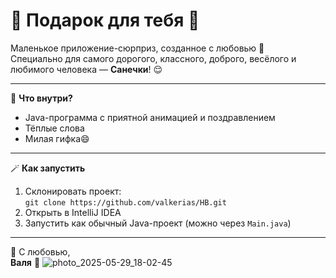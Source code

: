 # 🎁 Подарок для тебя 💖

Маленькое приложение-сюрприз, созданное с любовью 🌸  
Специально для самого дорогого, классного, доброго, весёлого и любимого человека — **Санечки**! 😌

---

🧩 **Что внутри?**
- Java-программа с приятной анимацией и поздравлением
- Тёплые слова
- Милая гифка😄

---

🪄 **Как запустить**
1. Склонировать проект:  
   `git clone https://github.com/valkerias/HB.git`
2. Открыть в IntelliJ IDEA
3. Запустить как обычный Java-проект (можно через `Main.java`)

---

💌 С любовью,  
**Валя** 🌷
![photo_2025-05-29_18-02-45](https://github.com/user-attachments/assets/b7453c38-7747-485b-aed8-a665176336d7)
